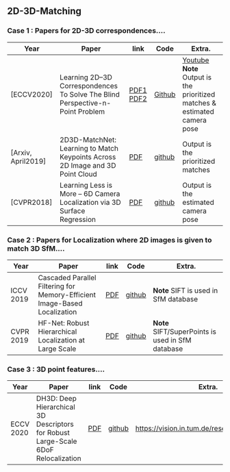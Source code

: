 ## 2D-3D-Matching  

### Case 1 : Papers for 2D-3D correspondences.... 
| Year | Paper | link | Code | Extra.  |
| --- | --- | --- | --- |  --- |  
|[ECCV2020]| Learning 2D–3D Correspondences To Solve The Blind Perspective-n-Point Problem   |  [PDF1](https://arxiv.org/pdf/2003.06752.pdf) [PDF2](https://arxiv.org/pdf/2007.14628.pdf) |  [Github](https://github.com/Liumouliu/Deep_blind_PnP)  | [Youtube](https://www.youtube.com/watch?v=f5jZ5CojNe0) **Note** Output is the prioritized matches & estimated camera pose |  
| [Arxiv, April2019] |  2D3D-MatchNet: Learning to Match Keypoints Across 2D Image and 3D Point Cloud  | [PDF](https://arxiv.org/pdf/1904.09742.pdf) | [github](  https://github.com/mengdanfeng/2D3D-MatchNet) | Output is the prioritized matches  |
| [CVPR2018] | Learning Less is More – 6D Camera Localization via 3D Surface Regression | [PDF](https://openaccess.thecvf.com/content_cvpr_2018/papers/Brachmann_Learning_Less_Is_CVPR_2018_paper.pdf) | [github](https://github.com/vislearn/LessMore)  | Output is the estimated camera pose  | 

### Case 2 :  Papers for Localization where 2D images is given to match 3D SfM.... 
| Year | Paper | link | Code | Extra.  |
| --- | --- | --- | --- |  --- | 
|ICCV 2019| Cascaded Parallel Filtering for Memory-Efficient Image-Based Localization | [PDF](https://openaccess.thecvf.com/content_ICCV_2019/html/Cheng_Cascaded_Parallel_Filtering_for_Memory-Efficient_Image-Based_Localization_ICCV_2019_paper.html) | [github](https://github.com/wentaocheng-cv/cpf_localization) |  **Note** SIFT is used in SfM database | 
|CVPR 2019| HF-Net: Robust Hierarchical Localization at Large Scale | [PDF](https://openaccess.thecvf.com/content_CVPR_2019/papers/Sarlin_From_Coarse_to_Fine_Robust_Hierarchical_Localization_at_Large_Scale_CVPR_2019_paper.pdf) | [github](https://github.com/ethz-asl/hfnet) |  **Note** SIFT/SuperPoints is used in SfM database |        

### Case 3 : 3D point features.... 
| Year | Paper | link | Code | Extra.  |
| --- | --- | --- | --- |  --- |  
| ECCV 2020 |  DH3D: Deep Hierarchical 3D Descriptors for Robust Large-Scale 6DoF Relocalization | [PDF](https://arxiv.org/pdf/2007.09217.pdf)  |  [github](https://github.com/JuanDuGit/DH3D)  |  https://vision.in.tum.de/research/vslam/dh3d |

